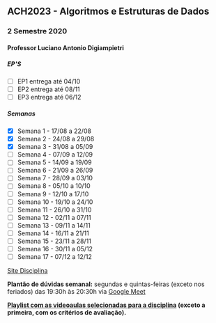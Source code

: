 ## ACH2023 - Algoritmos e Estruturas de Dados

### 2 Semestre 2020

#### Professor Luciano Antonio Digiampietri

##### EP'S

- [ ] EP1 entrega até 04/10
- [ ] EP2 entrega até 08/11
- [ ] EP3 entrega até 06/12

##### Semanas

- [x] Semana 1 - 17/08 a 22/08
- [x] Semana 2 - 24/08 a 29/08
- [x] Semana 3 - 31/08 a 05/09
- [ ] Semana 4 - 07/09 a 12/09
- [ ] Semana 5 - 14/09 a 19/09
- [ ] Semana 6 - 21/09 a 26/09
- [ ] Semana 7 - 28/09 a 03/10
- [ ] Semana 8 - 05/10 a 10/10
- [ ] Semana 9 - 12/10 a 17/10
- [ ] Semana 10 - 19/10 a 24/10
- [ ] Semana 11 - 26/10 a 31/10
- [ ] Semana 12 - 02/11 a 07/11
- [ ] Semana 13 - 09/11 a 14/11
- [ ] Semana 14 - 16/11 a 21/11
- [ ] Semana 15 - 23/11 a 28/11
- [ ] Semana 16 - 30/11 a 05/12
- [ ] Semana 17 - 07/12 a 12/12

[Site Disciplina](http://www.each.usp.br/digiampietri/ACH2023/)

<b>Plantão de dúvidas semanal:</b> segundas e quintas-feiras (exceto nos feriados) das 19:30h às
20:30h via [Google Meet](https://meet.google.com/qhz-aobi-cpj)

<b>[Playlist com as videoaulas selecionadas para a disciplina](https://www.youtube.com/playlist?list=PL_JAaU8k6DQXxJ_HL_kiy8_jXzGs6e6EH)<b>
(exceto a primeira, com os critérios de avaliação).
